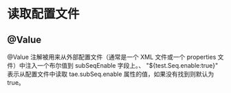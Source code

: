 # 读取配置文件

## @Value
@Value 注解被用来从外部配置文件（通常是一个 XML 文件或一个 properties 文件）中注入一个布尔值到 subSeqEnable 字段上。、
"${test.Seq.enable:true}" 表示从配置文件中读取 tae.subSeq.enable 属性的值，如果没有找到则默认为 true。